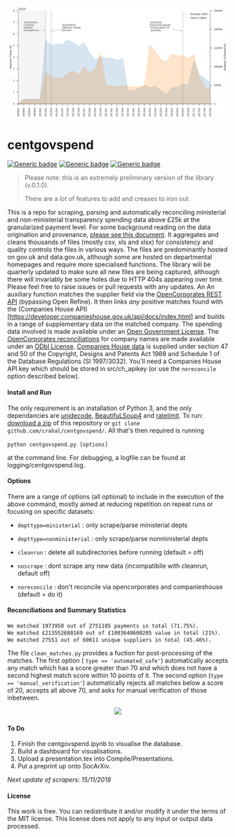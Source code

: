 <p align="center">
  <img src="https://github.com/crahal/centgovspend/blob/master/compile/figures/timeline.png" width="900"/>
</p>

# centgovspend

[![Generic badge](https://img.shields.io/badge/Python-3.6-<red>.svg)](https://shields.io/)  [![Generic badge](https://img.shields.io/badge/License-MIT-blue.svg)](https://shields.io/)  [![Generic badge](https://img.shields.io/badge/Maintained-Yes-green.svg)](https://shields.io/)

> Please note: this is an extremely preliminary version of the library (v.0.1.0).

> There are a _lot_ of features to add and creases to iron out.

This is a repo for scraping, parsing and automatically reconciling ministerial and non-ministerial transparency spending data above £25k at the granularized payment level. For some background reading on the data origination and provenance, [please see this document](https://assets.publishing.service.gov.uk/government/uploads/system/uploads/attachment_data/file/662332/guidance_for_publishing_spend.pdf). It aggregates and cleans thousands of files (mostly csv, xls and xlsx) for consistency and quality controls the files in various ways. The files are predominantly hosted on gov.uk and data.gov.uk, although some are hosted on departmental homepages and require more specialised functions. The library will be quarterly updated to make sure all new files are being captured, although there will invariably be some holes due to HTTP 404s appearing over time. Please feel free to raise issues or pull requests with any updates. An An auxiliary function matches the supplier field via the [OpenCorporates REST API](https://api.opencorporates.com/documentation/API-Reference) (bypassing Open Refine). It then links *any* positive matches found with the (Companies House API)[https://developer.companieshouse.gov.uk/api/docs/index.html] and builds in a range of supplementary data on the matched company. The spending data involved is made available under an [Open Government License](http://www.nationalarchives.gov.uk/doc/open-government-licence/version/3/). The [OpenCorporates reconciliations](https://opencorporates.com) for company names are made available under an [ODbl License](https://opencorporates.com/info/licence). [Companies House data](http://business.data.gov.uk/companies/docs/about-this-service.html) is supplied under section 47 and 50 of the Copyright, Designs and Patents Act 1988 and Schedule 1 of the Database Regulations (SI 1997/3032). You'll need a Companies House API key which should be stored in src/ch_apikey (or use the ```noreconcile``` option described below).

#### Install and Run

The only requirement is an installation of Python 3, and the only dependancies are [unidecode](https://pypi.org/project/Unidecode/), [BeautifuLSoup4](https://pypi.org/project/beautifulsoup4/) and [ratelimit](https://pypi.org/project/ratelimit/). To run: [download a zip](https://github.com/crahal/centgovspend/archive/master.zip) of this repository or `git clone github.com/crahal/centgovspend/`. All that's then required is running

```python centgovspend.py [options]```

 at the command line. For debugging, a logfile can be found at logging/centgovspend.log.

#### Options

There are a range of options (all optional) to include in the execution of the above command, mostly aimed at reducing repetition on repeat runs or focusing on specific datasets:

* `depttype=ministerial`   : only scrape/parse ministerial depts

* `depttype=nonministerial` : only scrape/parse nonministerial depts

* `cleanrun`                : delete all subdirectories before running (default = off)

* `noscrape`                : dont scrape any new data (incompatibile with cleanrun, default off)

* `noreconcile`        : don't reconcile via opencorporates and companieshouse (default = do it)

#### Reconciliations and Summary Statistics

```
We matched 1973950 out of 2751185 payments in total (71.75%).
We matched £213552680169 out of £1003640600205 value in total (21%).
We matched 27551 out of 60611 unique suppliers in total (45.46%).
```

The file ```clean_matches.py``` provides a fuction for post-processing of the matches. The first option ( ```type == 'automated_safe'```) automatically accepts any match which has a score greater than 70 and which does not have a second highest match score within 10 points of it.  The second option (```type == 'manual_verification'```) automatically rejects all matches below a score of 20, accepts all above 70, and asks for manual verification of those inbetween.

<p align="center">
  <img src="https://github.com/crahal/centgovspend/blob/master/compile/figures/mostmatch_and_safematch.png" width="700"/>
</p>

#### To Do

1. Finish the centgovspend.ipynb to visualise the database.
2. Build a dashboard for visualisations.
3. Upload a presentation.tex into Compile/Presentations.
4. Put a preprint up onto SocArXiv.

*Next update of scrapers: 15/11/2018*


#### License
This work is free. You can redistribute it and/or modify it under the terms of the MIT license. This license does not apply to any input or output data processed.
